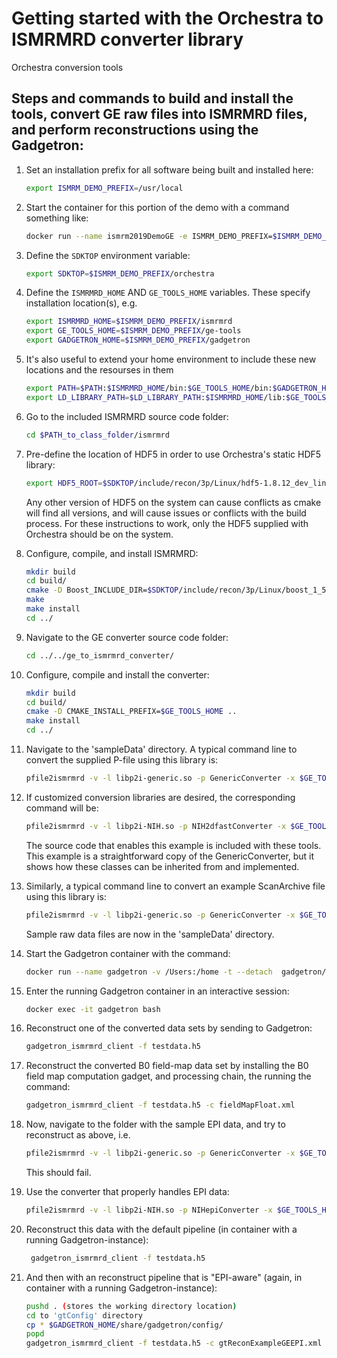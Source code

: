 # Getting started with the Orchestra to ISMRMRD converter library

Orchestra conversion tools

## Steps and commands to build and install the tools, convert GE raw files into ISMRMRD files, and perform reconstructions using the Gadgetron:

1.  Set an installation prefix for all software being built and installed here:

    ```bash
    export ISMRM_DEMO_PREFIX=/usr/local
    ```

1.  Start the container for this portion of the demo with a command something like:

    ```bash
    docker run --name ismrm2019DemoGE -e ISMRM_DEMO_PREFIX=$ISMRM_DEMO_PREFIX -v /Users:/home -v $HOME/my_root/orchestra-sdk-1.7-1/:/opt/local/orchestra --entrypoint "bash" -it fmrif:ismrm2019Demo
    ```

1.  Define the `SDKTOP` environment variable:

    ```bash
    export SDKTOP=$ISMRM_DEMO_PREFIX/orchestra
    ```

1. Define the `ISMRMRD_HOME` AND `GE_TOOLS_HOME` variables. These specify installation location(s), e.g.

    ```bash
    export ISMRMRD_HOME=$ISMRM_DEMO_PREFIX/ismrmrd
    export GE_TOOLS_HOME=$ISMRM_DEMO_PREFIX/ge-tools
    export GADGETRON_HOME=$ISMRM_DEMO_PREFIX/gadgetron
    ```

1. It's also useful to extend your home environment to include these new locations and the resourses in them

    ```bash
    export PATH=$PATH:$ISMRMRD_HOME/bin:$GE_TOOLS_HOME/bin:$GADGETRON_HOME/bin
    export LD_LIBRARY_PATH=$LD_LIBRARY_PATH:$ISMRMRD_HOME/lib:$GE_TOOLS_HOME/lib:$GADGETRON_HOME/lib
    ```

1.  Go to the included ISMRMRD source code folder:

    ```bash
    cd $PATH_to_class_folder/ismrmrd
    ```

1.  Pre-define the location of HDF5 in order to use Orchestra's static HDF5 library:

    ```bash
    export HDF5_ROOT=$SDKTOP/include/recon/3p/Linux/hdf5-1.8.12_dev_linux64
    ```

    Any other version of HDF5 on the system can cause conflicts as cmake will find all versions, and
    will cause issues or conflicts with the build process.  For these instructions to work, only the
    HDF5 supplied with Orchestra should be on the system.

1. Configure, compile, and install ISMRMRD:

    ```bash
    mkdir build
    cd build/
    cmake -D Boost_INCLUDE_DIR=$SDKTOP/include/recon/3p/Linux/boost_1_55_0_dev_linux64/include/ -D CMAKE_INSTALL_PREFIX=$ISMRMRD_HOME -D HDF5_USE_STATIC_LIBRARIES=yes ..
    make
    make install
    cd ../
    ```

1. Navigate to the GE converter source code folder:

    ```bash
    cd ../../ge_to_ismrmrd_converter/
    ```

1. Configure, compile and install the converter:

    ```bash
    mkdir build
    cd build/
    cmake -D CMAKE_INSTALL_PREFIX=$GE_TOOLS_HOME ..
    make install
    cd ../
    ```

1. Navigate to the 'sampleData' directory. A typical command line to convert the supplied P-file using this library is:

   ```bash
   pfile2ismrmrd -v -l libp2i-generic.so -p GenericConverter -x $GE_TOOLS_HOME/share/ge-tools/config/default.xsl P25088.7
   ```

1. If customized conversion libraries are desired, the corresponding command will be:

   ```bash
   pfile2ismrmrd -v -l libp2i-NIH.so -p NIH2dfastConverter -x $GE_TOOLS_HOME/share/ge-tools/config/default.xsl P25088.7
   ```

   The source code that enables this example is included with these tools.  This example is a straightforward copy of the GenericConverter, but it shows how these classes can be inherited from and implemented.

1. Similarly, a typical command line to convert an example ScanArchive file using this library is:

   ```bash
   pfile2ismrmrd -v -l libp2i-generic.so -p GenericConverter -x $GE_TOOLS_HOME/share/ge-tools/config/default.xsl ScanArchive_of_P25088.h5
   ```
   Sample raw data files are now in the 'sampleData' directory.

1. Start the Gadgetron container with the command:

    ```bash
    docker run --name gadgetron -v /Users:/home -t --detach  gadgetron/ubuntu_1804_no_cuda
    ```

1. Enter the running Gadgetron container in an interactive session:

    ```bash
    docker exec -it gadgetron bash
    ```

1. Reconstruct one of the converted data sets by sending to Gadgetron:

    ```bash
    gadgetron_ismrmrd_client -f testdata.h5
    ```

1. Reconstruct the converted B0 field-map data set by installing the B0 field map computation gadget, and processing chain, the running the command:

    ```bash
    gadgetron_ismrmrd_client -f testdata.h5 -c fieldMapFloat.xml
    ```

1. Now, navigate to the folder with the sample EPI data, and try to reconstruct as above, i.e.

   ```bash
   pfile2ismrmrd -v -l libp2i-generic.so -p GenericConverter -x $GE_TOOLS_HOME/share/ge-tools/config/epiRT.xsl ScanArchive_301496MR3T6MR_20180829_083635165.h5
   ```

   This should fail.

1. Use the converter that properly handles EPI data:

   ```bash
   pfile2ismrmrd -v -l libp2i-NIH.so -p NIHepiConverter -x $GE_TOOLS_HOME/share/ge-tools/config/epiRT.xsl ScanArchive_301496MR3T6MR_20180829_083635165.h5
   ```

1. Reconstruct this data with the default pipeline (in container with a running Gadgetron-instance):

   ```bash
    gadgetron_ismrmrd_client -f testdata.h5
    ```

1. And then with an reconstruct pipeline that is "EPI-aware" (again, in container with a running Gadgetron-instance):

   ```bash
   pushd . (stores the working directory location)
   cd to 'gtConfig' directory
   cp * $GADGETRON_HOME/share/gadgetron/config/
   popd
   gadgetron_ismrmrd_client -f testdata.h5 -c gtReconExampleGEEPI.xml
   ```

